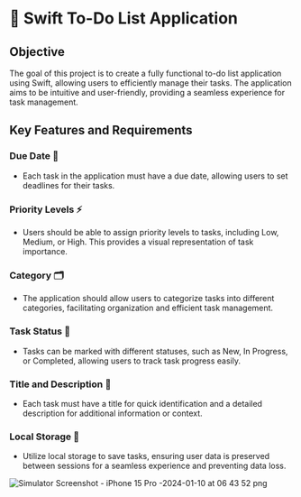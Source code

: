 # 🚀 Swift To-Do List Application

## Objective
The goal of this project is to create a fully functional to-do list application using Swift, allowing users to efficiently manage their tasks. The application aims to be intuitive and user-friendly, providing a seamless experience for task management.

## Key Features and Requirements

### Due Date 📅
- Each task in the application must have a due date, allowing users to set deadlines for their tasks.

### Priority Levels ⚡
- Users should be able to assign priority levels to tasks, including Low, Medium, or High. This provides a visual representation of task importance.

### Category 🗂️
- The application should allow users to categorize tasks into different categories, facilitating organization and efficient task management.

### Task Status 🔄
- Tasks can be marked with different statuses, such as New, In Progress, or Completed, allowing users to track task progress easily.

### Title and Description 📝
- Each task must have a title for quick identification and a detailed description for additional information or context.

### Local Storage 💾
- Utilize local storage to save tasks, ensuring user data is preserved between sessions for a seamless experience and preventing data loss.

![Simulator Screenshot - iPhone 15 Pro -2024-01-10 at 06 43 52 png](https://github.com/kiranpulapa/To-Do-List-Application-using-Swift/assets/95897843/bb539553-3b8c-4770-9c38-02ef91b52416)

